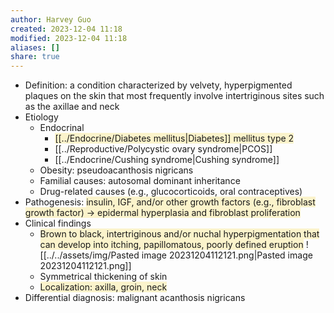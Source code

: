 ```yaml
---
author: Harvey Guo
created: 2023-12-04 11:18
modified: 2023-12-04 11:18
aliases: []
share: true
---
```


- Definition: a condition characterized by velvety, hyperpigmented plaques on the skin that most frequently involve intertriginous sites such as the axillae and neck
- Etiology
	- Endocrinal
		- <span style="background:rgba(240, 200, 0, 0.2)">[[../Endocrine/Diabetes mellitus|Diabetes]] mellitus type 2</span>
		- [[../Reproductive/Polycystic ovary syndrome|PCOS]]
		- [[../Endocrine/Cushing syndrome|Cushing syndrome]]
	- Obesity: pseudoacanthosis nigricans 
	- Familial causes: autosomal dominant inheritance
	- Drug-related causes (e.g., glucocorticoids, oral contraceptives)
- Pathogenesis: <span style="background:rgba(240, 200, 0, 0.2)">insulin, IGF, and/or other growth factors (e.g., fibroblast growth factor) → epidermal hyperplasia and fibroblast proliferation</span>
- Clinical findings
	- <span style="background:rgba(240, 200, 0, 0.2)">Brown to black, intertriginous and/or nuchal hyperpigmentation that can develop into itching, papillomatous, poorly defined eruption</span> ![[../../assets/img/Pasted image 20231204112121.png|Pasted image 20231204112121.png]]
	- Symmetrical thickening of skin
	- <span style="background:rgba(240, 200, 0, 0.2)">Localization: axilla, groin, neck</span>
- Differential diagnosis: malignant acanthosis nigricans
